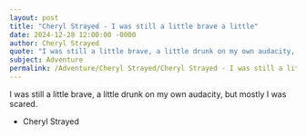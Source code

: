 ```yaml
---
layout: post
title: "Cheryl Strayed - I was still a little brave a little"
date: 2024-12-28 12:00:00 -0000
author: Cheryl Strayed
quote: "I was still a little brave, a little drunk on my own audacity, but mostly I was scared."
subject: Adventure
permalink: /Adventure/Cheryl Strayed/Cheryl Strayed - I was still a little brave a little
---
```


I was still a little brave, a little drunk on my own audacity, but mostly I was scared.

- Cheryl Strayed

